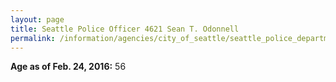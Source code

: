 ```yaml
---
layout: page
title: Seattle Police Officer 4621 Sean T. Odonnell
permalink: /information/agencies/city_of_seattle/seattle_police_department/copbook/4621/
---
```


**Age as of Feb. 24, 2016:** 56
